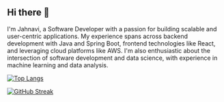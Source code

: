 ## Hi there 👋

I'm Jahnavi, a Software Developer with a passion for building scalable and user-centric applications. My experience spans across backend development with Java and Spring Boot, frontend technologies like React, and leveraging cloud platforms like AWS. I'm also enthusiastic about the intersection of software development and data science, with experience in machine learning and data analysis.

[![Top Langs](https://github-readme-stats-pqexo2e0s-jahnavis-projects-aec0126b.vercel.app)](https://github.com/Jahnavi149)

[![GitHub Streak](https://github-readme-streak-stats.herokuapp.com/?user=Jahnavi149&theme=tokyonight)](https://git.io/streak-stats)


